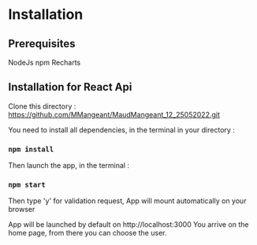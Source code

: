 # Installation

## Prerequisites
NodeJs
npm 
Recharts

## Installation for React Api
Clone this directory :
https://github.com/MMangeant/MaudMangeant_12_25052022.git

You need to install all dependencies, in the terminal in your directory :
### `npm install`

Then launch the app, in the terminal :
### `npm start`

Then type 'y' for validation request, App will mount automatically on your browser

App will be launched by default on http://localhost:3000
You arrive on the home page, from there you can choose the user.